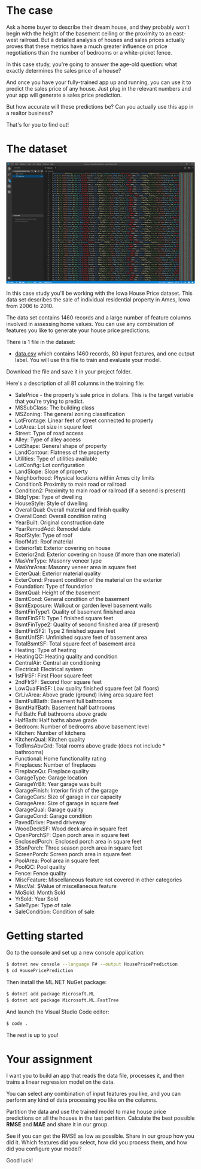 # The case

Ask a home buyer to describe their dream house, and they probably won't begin with the height of the basement ceiling or the proximity to an east-west railroad. But a detailed analysis of houses and sales prices actually proves that these metrics have a much greater influence on price negotiations than the number of bedrooms or a white-picket fence.

In this case study, you're going to answer the age-old question: what exactly determines the sales price of a house? 

And once you have your fully-trained app up and running, you can use it to predict the sales price of any house. Just plug in the relevant numbers and your app will generate a sales price prediction.

But how accurate will these predictions be? Can you actually use this app in a realtor business?

That's for you to find out! 

# The dataset

![The dataset](./assets/data.png)

In this case study you'll be working with the Iowa House Price dataset. This data set describes the sale of individual residential property in Ames, Iowa from 2006 to 2010. 

The data set contains 1460 records and a large number of feature columns involved in assessing home values. You can use any combination of features you like to generate your house price predictions.

There is 1 file in the dataset:
* [data.csv](https://github.com/mdfarragher/DSC/blob/master/Regression/HousePricePrediction/data.csv) which contains 1460 records, 80 input features, and one output label. You will use this file to train and evaluate your model.

Download the file and save it in your project folder.

Here's a description of all 81 columns in the training file:
* SalePrice - the property's sale price in dollars. This is the target variable that you're trying to predict.
* MSSubClass: The building class
* MSZoning: The general zoning classification
* LotFrontage: Linear feet of street connected to property
* LotArea: Lot size in square feet
* Street: Type of road access
* Alley: Type of alley access
* LotShape: General shape of property
* LandContour: Flatness of the property
* Utilities: Type of utilities available
* LotConfig: Lot configuration
* LandSlope: Slope of property
* Neighborhood: Physical locations within Ames city limits
* Condition1: Proximity to main road or railroad
* Condition2: Proximity to main road or railroad (if a second is present)
* BldgType: Type of dwelling
* HouseStyle: Style of dwelling
* OverallQual: Overall material and finish quality
* OverallCond: Overall condition rating
* YearBuilt: Original construction date
* YearRemodAdd: Remodel date
* RoofStyle: Type of roof
* RoofMatl: Roof material
* Exterior1st: Exterior covering on house
* Exterior2nd: Exterior covering on house (if more than one material)
* MasVnrType: Masonry veneer type
* MasVnrArea: Masonry veneer area in square feet
* ExterQual: Exterior material quality
* ExterCond: Present condition of the material on the exterior
* Foundation: Type of foundation
* BsmtQual: Height of the basement
* BsmtCond: General condition of the basement
* BsmtExposure: Walkout or garden level basement walls
* BsmtFinType1: Quality of basement finished area
* BsmtFinSF1: Type 1 finished square feet
* BsmtFinType2: Quality of second finished area (if present)
* BsmtFinSF2: Type 2 finished square feet
* BsmtUnfSF: Unfinished square feet of basement area
* TotalBsmtSF: Total square feet of basement area
* Heating: Type of heating
* HeatingQC: Heating quality and condition
* CentralAir: Central air conditioning
* Electrical: Electrical system
* 1stFlrSF: First Floor square feet
* 2ndFlrSF: Second floor square feet
* LowQualFinSF: Low quality finished square feet (all floors)
* GrLivArea: Above grade (ground) living area square feet
* BsmtFullBath: Basement full bathrooms
* BsmtHalfBath: Basement half bathrooms
* FullBath: Full bathrooms above grade
* HalfBath: Half baths above grade
* Bedroom: Number of bedrooms above basement level
* Kitchen: Number of kitchens
* KitchenQual: Kitchen quality
* TotRmsAbvGrd: Total rooms above grade (does not include * bathrooms)
* Functional: Home functionality rating
* Fireplaces: Number of fireplaces
* FireplaceQu: Fireplace quality
* GarageType: Garage location
* GarageYrBlt: Year garage was built
* GarageFinish: Interior finish of the garage
* GarageCars: Size of garage in car capacity
* GarageArea: Size of garage in square feet
* GarageQual: Garage quality
* GarageCond: Garage condition
* PavedDrive: Paved driveway
* WoodDeckSF: Wood deck area in square feet
* OpenPorchSF: Open porch area in square feet
* EnclosedPorch: Enclosed porch area in square feet
* 3SsnPorch: Three season porch area in square feet
* ScreenPorch: Screen porch area in square feet
* PoolArea: Pool area in square feet
* PoolQC: Pool quality
* Fence: Fence quality
* MiscFeature: Miscellaneous feature not covered in other categories
* MiscVal: $Value of miscellaneous feature
* MoSold: Month Sold
* YrSold: Year Sold
* SaleType: Type of sale
* SaleCondition: Condition of sale

# Getting started
Go to the console and set up a new console application:

```bash
$ dotnet new console --language F# --output HousePricePrediction
$ cd HousePricePrediction
```

Then install the ML.NET NuGet package:

```bash
$ dotnet add package Microsoft.ML
$ dotnet add package Microsoft.ML.FastTree
```

And launch the Visual Studio Code editor:

```bash
$ code .
```

The rest is up to you! 

# Your assignment
I want you to build an app that reads the data file, processes it, and then trains a linear regression model on the data.

You can select any combination of input features you like, and you can perform any kind of data processing you like on the columns. 

Partition the data and use the trained model to make house price predictions on all the houses in the test partition. Calculate the best possible **RMSE** and **MAE** and share it in our group. 

See if you can get the RMSE as low as possible. Share in our group how you did it. Which features did you select, how did you process them, and how did you configure your model? 

Good luck!